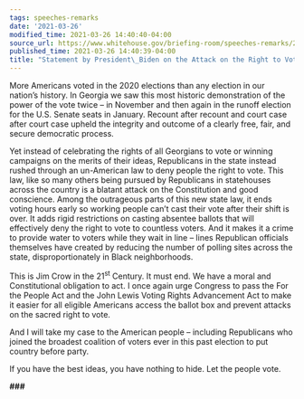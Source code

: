 ```yaml
---
tags: speeches-remarks
date: '2021-03-26'
modified_time: 2021-03-26 14:40:40-04:00
source_url: https://www.whitehouse.gov/briefing-room/speeches-remarks/2021/03/26/statement-by-president-biden-on-the-attack-on-the-right-to-vote-in-georgia/
published_time: 2021-03-26 14:40:39-04:00
title: "Statement by President\_Biden on the Attack on the Right to Vote in\_Georgia"
---
```

 
More Americans voted in the 2020 elections than any election in our
nation’s history. In Georgia we saw this most historic demonstration of
the power of the vote twice – in November and then again in the runoff
election for the U.S. Senate seats in January. Recount after recount and
court case after court case upheld the integrity and outcome of a
clearly free, fair, and secure democratic process.

Yet instead of celebrating the rights of all Georgians to vote or
winning campaigns on the merits of their ideas, Republicans in the state
instead rushed through an un-American law to deny people the right to
vote. This law, like so many others being pursued by Republicans in
statehouses across the country is a blatant attack on the Constitution
and good conscience. Among the outrageous parts of this new state law,
it ends voting hours early so working people can’t cast their vote after
their shift is over. It adds rigid restrictions on casting absentee
ballots that will effectively deny the right to vote to countless
voters. And it makes it a crime to provide water to voters while they
wait in line – lines Republican officials themselves have created by
reducing the number of polling sites across the state,
disproportionately in Black neighborhoods.

This is Jim Crow in the 21<sup>st</sup> Century. It must end. We have a
moral and Constitutional obligation to act. I once again urge Congress
to pass the For the People Act and the John Lewis Voting Rights
Advancement Act to make it easier for all eligible Americans access the
ballot box and prevent attacks on the sacred right to vote.

And I will take my case to the American people – including Republicans
who joined the broadest coalition of voters ever in this past election
to put country before party.

If you have the best ideas, you have nothing to hide. Let the people
vote.

**\###**
